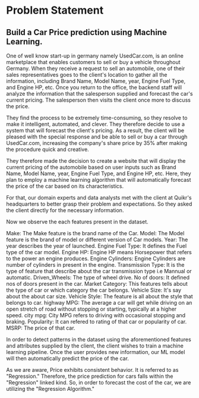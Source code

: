 # Problem Statement
## Build a Car Price prediction using Machine Learning.

One of well know start-up in germany namely UsedCar.com, is an online marketplace that enables customers to sell or buy a vehicle throughout Germany. When they receive a request to sell an automobile, one of their sales representatives goes to the client's location to gather all the information, including Brand Name, Model Name, year, Engine Fuel Type, and Engine HP, etc. Once you return to the office, the backend staff will analyze the information that the salesperson supplied and forecast the car's current pricing. The salesperson then visits the client once more to discuss the price.

They find the process to be extremely time-consuming, so they resolve to make it intelligent, automated, and clever. They therefore decide to use a system that will forecast the client's pricing. As a result, the client will be pleased with the special response and be able to sell or buy a car through UsedCar.com, increasing the company's share price by 35% after making the procedure quick and creative.

They therefore made the decision to create a website that will display the current pricing of the automobile based on user inputs such as Brand Name, Model Name, year, Engine Fuel Type, and Engine HP, etc. Here, they plan to employ a machine learning algorithm that will automatically forecast the price of the car based on its characteristics.

For that, our domain experts and data analysts met with the client at Quikr's headquarters to better grasp their problem and expectations. So they asked the client directly for the necessary information.

Now we observe the each features present in the dataset.<br>

Make: The Make feature is the brand name of the Car.
Model: The Model feature is the brand of model or different version of Car models.
Year: The year describes the year of launched.
Engine Fuel Type: It defines the Fuel type of the car model.
Engine HP: Engine HP means Horsepower that refers to the power an engine produces.
Engine Cylinders: Engine Cylinders are number of cylinders in present in the engine.
Transmission Type: It is the type of feature that describe about the car transmission type i.e Mannual or automatic.
Driven_Wheels: The type of wheel drive.
No of doors: It defined nos of doors present in the car.
Market Category: This features tells about the type of car or which category the car belongs.
Vehicle Size: It's say about the about car size.
Vehicle Style: The feature is all about the style that belongs to car.
highway MPG: The average a car will get while driving on an open stretch of road without stopping or starting, typically at a higher speed.
city mpg: City MPG refers to driving with occasional stopping and braking.
Popularity: It can refered to rating of that car or popularity of car.
MSRP: The price of that car.

In order to detect patterns in the dataset using the aforementioned features and attributes supplied by the client, the client wishes to train a machine learning pipeline. Once the user provides new information, our ML model will then automatically predict the price of the car.

As we are aware, Price exhibits consistent behavior. It is referred to as "Regression." Therefore, the price prediction for cars falls within the "Regression" linked kind. So, in order to forecast the cost of the car, we are utilizing the "Regression Algorithm."

